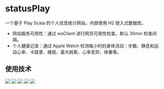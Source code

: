 # statusPlay

一个基于 Play Scala 的个人信息统计网站，内部使用 H2 嵌入式数据库。

- 网站服务可用性：通过 wsClient 进行网页可用性检查，默认 30min 检查间隔。
- 个人健康记录：通过 Apple Watch 检测每小时的身体活动：步数、静息和运动心率、卡路里、楼层、最大耗氧、心率变异、体重等。

## 使用技术

![](http://static2.mazhangjing.com/badge/openjdk.png)
![](http://static2.mazhangjing.com/badge/scala.png)
![](http://static2.mazhangjing.com/badge/play.png)
![](http://static2.mazhangjing.com/badge/slick.png)
![](http://static2.mazhangjing.com/badge/akka.png)